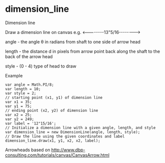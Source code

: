 # dimension_line

Dimension line

Draw a dimension line on canvas e.g. <--------13"5/16-------->

angle - the angle θ in radians from shaft to one side of arrow head

length - the distance d in pixels from arrow point back along the shaft to the back of the arrow head

style - (0 - 4) type of head to draw 

Example

	var angle = Math.PI/8;
	var length = 10;
	var style = 2;
	// starting point (x1, y1) of dimension line
	var x1 = 35;
	var y1 = 75;
	// ending point (x2, y2) of dimension line
	var x2 = 25;
	var y2 = 249;
	var label = '12"15/16';
	// Initialize a dimension line with a given angle, length, and style
	var dimension_line = new DimensionLine(angle, length, style);
	// Draw the line using the given coordinates and label
	dimension_line.draw(x1, y1, x2, x2, label);

Arrowheads based on http://www.dbp-consulting.com/tutorials/canvas/CanvasArrow.html
